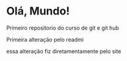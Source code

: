 # Olá, Mundo!
 Primeiro repositorio do curso de git e git hub


Primeira alteração pelo readmi

essa alteração fiz diretamentamente pelo site
